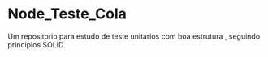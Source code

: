 # Node_Teste_Cola
Um repositorio para estudo de teste unitarios com boa estrutura , seguindo principios SOLID.
